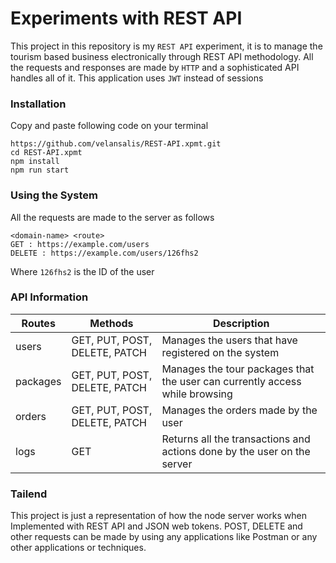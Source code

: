 # Experiments with REST API

This project in this repository is my `REST API` experiment, it is to manage the tourism based business electronically through REST API methodology. All the requests and responses are made by `HTTP` and a sophisticated API handles all of it. This application uses `JWT` instead of sessions

### Installation

Copy and paste following code on your terminal

```
https://github.com/velansalis/REST-API.xpmt.git
cd REST-API.xpmt
npm install
npm run start
```

### Using the System

All the requests are made to the server as follows

```
<domain-name> <route>
GET : https://example.com/users
DELETE : https://example.com/users/126fhs2
```

Where `126fhs2` is the ID of the user

### API Information

| Routes   | Methods                       | Description                                                                 |
| -------- | ----------------------------- | --------------------------------------------------------------------------- |
| users    | GET, PUT, POST, DELETE, PATCH | Manages the users that have registered on the system                        |
| packages | GET, PUT, POST, DELETE, PATCH | Manages the tour packages that the user can currently access while browsing |
| orders   | GET, PUT, POST, DELETE, PATCH | Manages the orders made by the user                                         |
| logs     | GET                           | Returns all the transactions and actions done by the user on the server     |

### Tailend

This project is just a representation of how the node server works when Implemented with REST API and JSON web tokens. POST, DELETE and other requests can be made by using any applications like Postman or any other applications or techniques.
